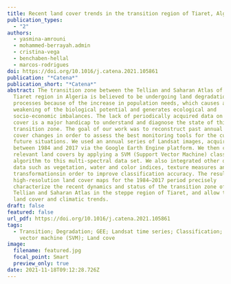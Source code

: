 ```yaml
---
title: Recent land cover trends in the transition region of Tiaret, Algeria
publication_types:
  - "2"
authors:
  - yasmina-amrouni
  - mohammed-berrayah.admin
  - cristina-vega
  - benchaben-hellal
  - marcos-rodrigues
doi: https://doi.org/10.1016/j.catena.2021.105861
publication: "*Catena*"
publication_short: "*Catena*"
abstract: The transition zone between the Tellian and Saharan Atlas of the
  Tiaret region in Algeria is believed to be undergoing land degradation
  processes because of the increase in population needs, which causes a
  weakening of the biological potential and generates ecological and
  socio-economic imbalances. The lack of periodically acquired data on land
  cover is a major handicap to understand and diagnose the state of this
  transition zone. The goal of our work was to reconstruct past annual land
  cover changes in order to assess the best monitoring tools for the current and
  future situations. We used an annual series of Landsat images, acquired
  between 1984 and 2017 via the Google Earth Engine platform. We then classified
  relevant land covers by applying a SVM (Support Vector Machine) classification
  algorithm to this multi-spectral data set. We also integrated other derived
  data such as vegetation, water and color indices, texture measures and TC
  transformationsin order to improve classification accuracy. The resulting 34
  high-resolution land cover maps for the 1984–2017 period precisely
  characterize the recent dynamics and status of the transition zone of the
  Tellian and Saharan Atlas in the steppe region of Tiaret, and allow to explore
  land cover and climatic trends.
draft: false
featured: false
url_pdf: https://doi.org/10.1016/j.catena.2021.105861
tags:
  - Transition; Degradation; GEE; Landsat time series; Classification; Support
    vector machine (SVM); Land cove
image:
  filename: featured.jpg
  focal_point: Smart
  preview_only: true
date: 2021-11-18T09:12:28.726Z
---
```

